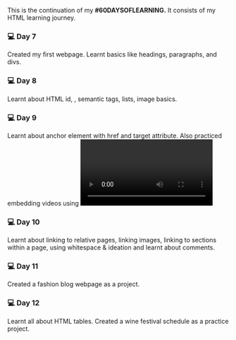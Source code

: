 This is the continuation of my **#60DAYSOFLEARNING.** It consists of my HTML learning journey.

### 💻 Day 7

Created my first webpage. Learnt basics like headings, paragraphs, and divs. 

### 💻 Day 8

Learnt about HTML id, <span>, semantic tags, lists, image basics.

### 💻 Day 9

Learnt about anchor element with href and target attribute. Also practiced embedding videos using <video> tag wiith src, controls and fallback content.

### 💻 Day 10

Learnt about linking to relative pages, linking images, linking to sections within a page, using whitespace & ideation and learnt about comments.

### 💻 Day 11

Created a fashion blog webpage as a project.

### 💻 Day 12

Learnt all about HTML tables. Created a wine festival schedule as a practice project.

